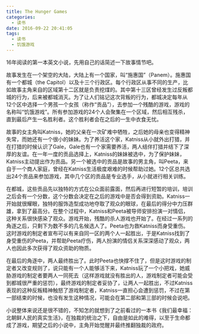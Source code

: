 ```yaml
---
title: The Hunger Games
categories:
  - 读书
date: 2016-09-22 20:41:05
tags:
  - 读书
  - 饥饿游戏
---
```


16年阅读的第一本英文小说，先用自己的话简述一下故事情节吧。

<!-- more -->

故事发生在一个架空的大陆，大陆上有一个国家，叫“施惠国”（Panem）。施惠国有一个都城（the Capitol）以及十三个行政区。每个行政区从事不同的生产，比如故事主角来自的区域第十二区就是负责挖煤的。其中第十三区曾经发生过反叛都城的行为，后来被都城消灭。为了让人们铭记这次背叛的行为，都城决定每年从12个区中选择一个男孩一个女孩（称作“贡品”），去参加一个残酷的游戏，游戏的名称叫“饥饿游戏”。所有参加游戏的24个人会聚集在一个区域，然后相互残杀，直到最后产生一名胜利者。这个胜利者会在之后的一生中衣食无忧。

故事的女主角叫Katniss，她的父亲在一次矿难中牺牲，之后她的母亲也变得精神失常，而她还有一个很小的妹妹。为了养活这个家，Katniss从小就外出打猎，并在打猎的时候认识了Gale，Gale也有一个家需要养活，两人结伴打猎并结下了深厚的友谊。在一年一度的贡品选择上，Katniss的妹妹被选中，为了保护妹妹，Katniss主动提出作为贡品。另一个被选中的贡品是故事的男主角，叫Peeta，来自于一个商人家庭，曾经在Katniss生活极度艰难的时候帮助过她。12个区总共选出24个贡品来参加游戏，其中几个区的贡品是专业选手，从小就进行相关训练。

在都城，这些贡品先以独特的方式在公众面前露面，然后再进行短暂的培训，培训之后会有一个分数，这个分数会决定在之后的游戏中是否会得到资助。Katniss一开始就很耀眼，独特的服饰造型成功地夺取了观众的眼球，在最后的得分中力压群雄，拿到了最高分。在整个过程中，Katniss和Peeta被导师安排扮演一对情侣，这种关系很快感染了观众。游戏开始，残酷的杀人游戏也开始了。在经过一系列的角逐之后，只剩下为数不多的几名候选人了。Peeta也为救Katniss而身受重伤。这时游戏的制定者宣布可以有来自同一区的两个人一起胜出，于是Katniss找到了身受重伤的Peeta，并帮助Peeta疗伤，两人扮演的情侣关系深深感动了观众，两人也因此多次获得了观众资助的物质。

在最后的角逐中，两人最终胜出了。此时Peeta也快撑不住了，但是这时游戏的制定者又改变规则了，说只能有一个人能够活下来，Katniss玩了一个小把戏，她威胁游戏的制定者要两人一同死去（这样游戏就没有胜出的人，游戏制定者可能会受到都城很严重的惩罚），最终游戏的制定者妥协了，让两人一起胜出，不过Katniss表现的这种反叛精神触怒了游戏制定者，Katniss一直担心会遭到惩罚，不过在第一部结束的时候，也没有发生这种情况，可能会在第二部和第三部的时候会说吧。

小说整体来说还是很不错的，不知怎的就想到了之前看过的一本书《我们最幸福：北朝鲜人民的真实生活》，在独裁的统治之下，自由是如此的难得，以至于生命都成了游戏，期望之后的小说中，主角开始觉醒并最终推翻独裁的政府。
